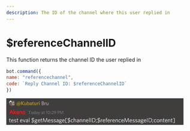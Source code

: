 ```yaml
---
description: The ID of the channel where this user replied in
---
```


# $referenceChannelID

This function returns the channel ID the user replied in

```javascript
bot.command({
name: "referencechannel",
code: `Reply Channel ID: $referenceChannelID`
})
```

![Heres an example \(I know it says MessageID but its basically the same\)](../.gitbook/assets/image%20%2814%29%20%284%29%20%284%29%20%284%29%20%281%29.png)

